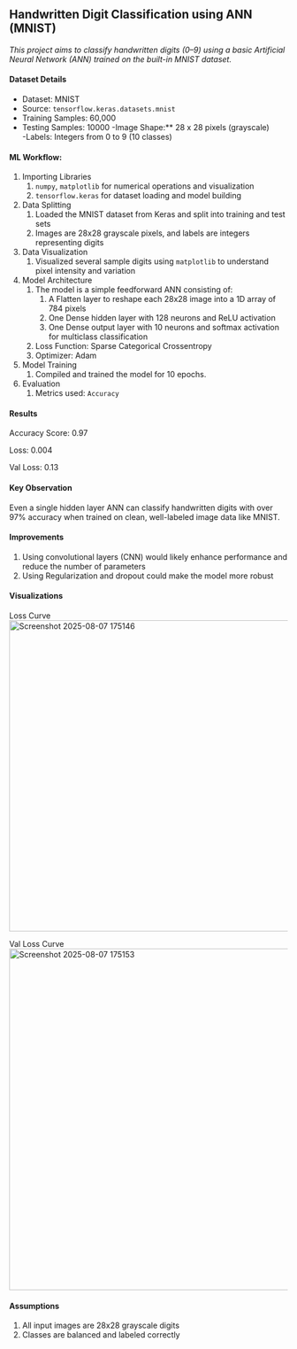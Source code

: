 ## Handwritten Digit Classification using ANN (MNIST)

_This project aims to classify handwritten digits (0–9) using a basic Artificial Neural Network (ANN) trained on the built-in MNIST dataset._

#### Dataset Details
- Dataset: MNIST
- Source: `tensorflow.keras.datasets.mnist` 
- Training Samples: 60,000
- Testing Samples: 10000
-Image Shape:** 28 x 28 pixels (grayscale)  
-Labels: Integers from 0 to 9 (10 classes)

#### ML Workflow: 
1. Importing Libraries
    1. `numpy`, `matplotlib` for numerical operations and visualization  
    2. `tensorflow.keras` for dataset loading and model building
2. Data Splitting
    1. Loaded the MNIST dataset from Keras and split into training and test sets  
    2. Images are 28x28 grayscale pixels, and labels are integers representing digits
3. Data Visualization
    1. Visualized several sample digits using `matplotlib` to understand pixel intensity and variation    
4. Model Architecture
    1. The model is a simple feedforward ANN consisting of:
        1. A Flatten layer to reshape each 28x28 image into a 1D array of 784 pixels  
        2. One Dense hidden layer with 128 neurons and ReLU activation  
        3. One Dense output layer with 10 neurons and softmax activation for multiclass classification
    2. Loss Function: Sparse Categorical Crossentropy
    3. Optimizer: Adam
5.  Model Training
    1. Compiled and trained the model for 10 epochs. 
6. Evaluation
    1. Metrics used: `Accuracy`

#### Results
Accuracy Score: 0.97

Loss: 0.004

Val Loss: 0.13

#### Key Observation 
Even a single hidden layer ANN can classify handwritten digits with over 97% accuracy when trained on clean, well-labeled image data like MNIST.

#### Improvements
1. Using convolutional layers (CNN) would likely enhance performance and reduce the number of parameters
2. Using Regularization and dropout could make the model more robust

#### Visualizations
Loss Curve
<img width="748" height="562" alt="Screenshot 2025-08-07 175146" src="https://github.com/user-attachments/assets/6fa0cd85-7866-4c5a-bc96-c90ca375c2e7" />

Val Loss Curve
<img width="728" height="617" alt="Screenshot 2025-08-07 175153" src="https://github.com/user-attachments/assets/8303e3e1-4d37-450f-b9ef-6cdd0ab7b929" />

#### Assumptions
1. All input images are 28x28 grayscale digits  
2. Classes are balanced and labeled correctly  

